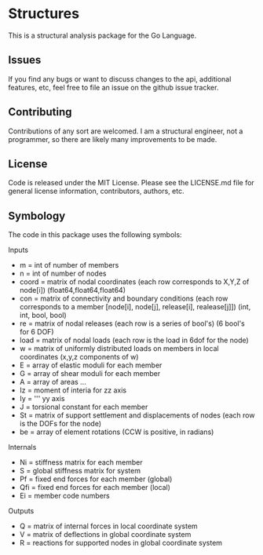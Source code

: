# Structures
This is a structural analysis package for the Go Language.

## Issues
If you find any bugs or want to discuss changes to the api, additional features, etc, feel free to file an issue on the github issue tracker. 

## Contributing
Contributions of any sort are welcomed. I am a structural engineer, not a programmer, so there are likely many improvements to be made. 

## License
Code is released under the MIT License. Please see the LICENSE.md file for general license information, contributors, authors, etc.

## Symbology
The code in this package uses the following symbols:

Inputs
* m = int of number of members
* n = int of number of nodes
* coord = matrix of nodal coordinates (each row corresponds to X,Y,Z of node[i]) (float64,float64,float64)
* con = matrix of connectivity and boundary conditions (each row corresponds to a member [node[i], node[j], release[i], realease[j]]) (int, int, bool, bool)
* re = matrix of nodal releases (each row is a series of bool's) (6 bool's for 6 DOF)
* load = matrix of nodal loads (each row is the load in 6dof for the node)
* w = matrix of uniformly distributed loads on members in local coordinates (x,y,z components of w)
* E = array of elastic moduli for each member
* G = array of shear moduli for each member
* A = array of areas ...
* Iz = moment of interia for zz axis
* Iy = ''' yy axis
* J = torsional constant for each member
* St = matrix of support settlement and displacements of nodes (each row is the DOFs for the node)
* be = array of element rotations (CCW is positive, in radians)

Internals
* Ni = stiffness matrix for each member
* S = global stiffness matrix for system
* Pf = fixed end forces for each member (global)
* Qfi = fixed end forces for each member (local)
* Ei = member code numbers

Outputs
* Q = matrix of internal forces in local coordinate system
* V = matrix of deflections in global coordinate system
* R = reactions for supported nodes in global coordinate system
